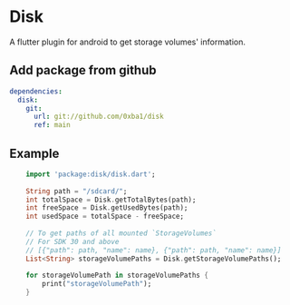 # Disk 
A flutter plugin for android to get storage volumes' information.

## Add package from github
```yaml
dependencies:
  disk:
    git:
      url: git://github.com/0xba1/disk
      ref: main
```



## Example

```dart
    import 'package:disk/disk.dart';
    
    String path = "/sdcard/";
    int totalSpace = Disk.getTotalBytes(path);
    int freeSpace = Disk.getUsedBytes(path);
    int usedSpace = totalSpace - freeSpace;
    
    // To get paths of all mounted `StorageVolumes`
    // For SDK 30 and above
    // [{"path": path, "name": name}, {"path": path, "name": name}]
    List<String> storageVolumePaths = Disk.getStorageVolumePaths();
    
    for storageVolumePath in storageVolumePaths {
        print("storageVolumePath");
    }
    
    
```

